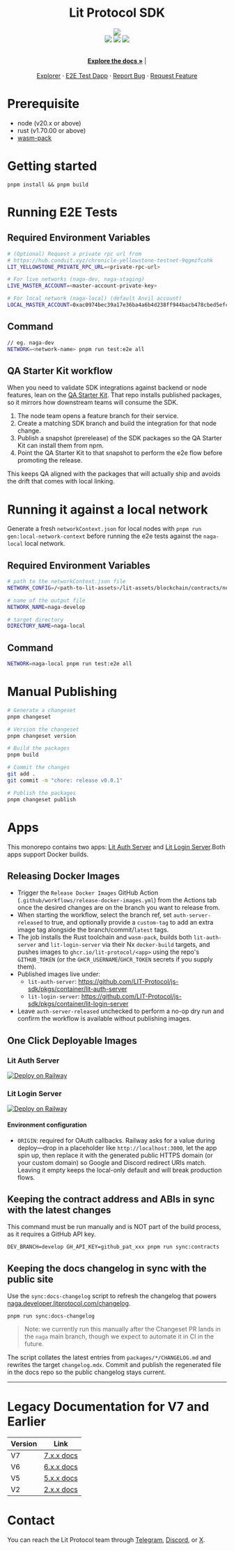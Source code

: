 <div align="center">
  <h1 align="center">Lit Protocol SDK</h1>

  <img src="https://litprotocol.mypinata.cloud/ipfs/bafybeie2xhocabmq2nq7v5d35i6owix476bobttc6gcgi6bay74ux6td6e">
  <br/>
  <a href="https://x.com/LitProtocol"><img src="https://img.shields.io/twitter/follow/litprotocol?label=Follow&style=social"/></a> <a href="https://t.me/+aa73FAF9Vp82ZjJh"><img src="https://img.shields.io/badge/Telegram-blue?logo=telegram&style=social"/></a> <a href="https://litgateway.com/discord"><img src="https://img.shields.io/badge/Discord-blue?logo=discord&style=social"/></a>
  
  <p align="center">
    <br />
    <a href="https://litprotocol.mintlify.app/sdk/introduction"><strong>Explore the docs »</strong></a> | 
    <br />
    <br />
    <a href="https://naga-explorer.getlit.dev/">Explorer</a>
    ·
    <a href="https://naga-e2e.getlit.dev/">E2E Test Dapp</a>
    ·
    <a href="https://github.com/LIT-Protocol/js-sdk/issues">Report Bug</a>
    ·
    <a href="https://github.com/LIT-Protocol/js-sdk/pulls">Request Feature</a>
  </p>
</div>

# Prerequisite

- node (v20.x or above)
- rust (v1.70.00 or above)
- [wasm-pack](https://github.com/rustwasm/wasm-pack)

# Getting started

```
pnpm install && pnpm build
```

# Running E2E Tests

## Required Environment Variables

```bash
# (Optional) Request a private rpc url from
# https://hub.conduit.xyz/chronicle-yellowstone-testnet-9qgmzfcohk
LIT_YELLOWSTONE_PRIVATE_RPC_URL=<private-rpc-url>

# For live networks (naga-dev, naga-staging)
LIVE_MASTER_ACCOUNT=<master-account-private-key>

# For local network (naga-local) (default Anvil account)
LOCAL_MASTER_ACCOUNT=0xac0974bec39a17e36ba4a6b4d238ff944bacb478cbed5efcae784d7bf4f2ff80
```

## Command

```bash
// eg. naga-dev
NETWORK=<network-name> pnpm run test:e2e all
```

## QA Starter Kit workflow

When you need to validate SDK integrations against backend or node features, lean on the [QA Starter Kit](https://github.com/LIT-Protocol/QA-kit). That repo installs published packages, so it mirrors how downstream teams will consume the SDK.

1. The node team opens a feature branch for their service.
2. Create a matching SDK branch and build the integration for that node change.
3. Publish a snapshot (prerelease) of the SDK packages so the QA Starter Kit can install them from npm.
4. Point the QA Starter Kit to that snapshot to perform the e2e flow before promoting the release.

This keeps QA aligned with the packages that will actually ship and avoids the drift that comes with local linking.

# Running it against a local network

Generate a fresh `networkContext.json` for local nodes with `pnpm run gen:local-network-context` before running the e2e tests against the `naga-local` local network.

## Required Environment Variables

```bash
# path to the networkContext.json file
NETWORK_CONFIG=/<path-to-lit-assets>/lit-assets/blockchain/contracts/networkContext.json

# name of the output file
NETWORK_NAME=naga-develop

# target directory
DIRECTORY_NAME=naga-local
```

## Command

```bash
NETWORK=naga-local pnpm run test:e2e all
```

# Manual Publishing

```bash
# Generate a changeset
pnpm changeset

# Version the changeset
pnpm changeset version

# Build the packages
pnpm build

# Commit the changes
git add .
git commit -m "chore: release v0.0.1"

# Publish the packages
pnpm changeset publish
```

# Apps

This monorepo contains two apps: [Lit Auth Server](./apps/lit-auth-server/README.md) and [Lit Login Server](./apps/lit-login-server/README.md).Both apps support Docker builds.

## Releasing Docker Images

- Trigger the `Release Docker Images` GitHub Action (`.github/workflows/release-docker-images.yml`) from the Actions tab once the desired changes are on the branch you want to release from.
- When starting the workflow, select the branch ref, set `auth-server-released` to true, and optionally provide a `custom-tag` to add an extra image tag alongside the branch/commit/`latest` tags.
- The job installs the Rust toolchain and `wasm-pack`, builds both `lit-auth-server` and `lit-login-server` via their Nx `docker-build` targets, and pushes images to `ghcr.io/lit-protocol/<app>` using the repo's `GITHUB_TOKEN` (or the `GHCR_USERNAME`/`GHCR_TOKEN` secrets if you supply them).
- Published images live under:
  - `lit-auth-server`: https://github.com/LIT-Protocol/js-sdk/pkgs/container/lit-auth-server
  - `lit-login-server`: https://github.com/LIT-Protocol/js-sdk/pkgs/container/lit-login-server
- Leave `auth-server-released` unchecked to perform a no-op dry run and confirm the workflow is available without publishing images.

## One Click Deployable Images

### Lit Auth Server

[![Deploy on Railway](https://railway.com/button.svg)](https://railway.com/deploy/OYOevk?referralCode=RP1REI&utm_medium=integration&utm_source=template&utm_campaign=generic)

### Lit Login Server

[![Deploy on Railway](https://railway.com/button.svg)](https://railway.com/deploy/RO0wsZ?referralCode=RP1REI&utm_medium=integration&utm_source=template&utm_campaign=generic)

#### Environment configuration

- `ORIGIN`: required for OAuth callbacks. Railway asks for a value during deploy—drop in a placeholder like `http://localhost:3000`, let the app spin up, then replace it with the generated public HTTPS domain (or your custom domain) so Google and Discord redirect URIs match. Leaving it empty keeps the local-only default and will break production flows.

## Keeping the contract address and ABIs in sync with the latest changes

This command must be run manually and is NOT part of the build process, as it requires a GitHub API key.

```shell
DEV_BRANCH=develop GH_API_KEY=github_pat_xxx pnpm run sync:contracts
```

## Keeping the docs changelog in sync with the public site

Use the `sync:docs-changelog` script to refresh the changelog that powers [naga.developer.litprotocol.com/changelog](https://naga.developer.litprotocol.com/changelog).

```shell
pnpm run sync:docs-changelog
```

> Note: we currently run this manually after the Changeset PR lands in the `naga` main branch, though we expect to automate it in CI in the future.

The script collates the latest entries from `packages/*/CHANGELOG.md` and rewrites the target `changelog.mdx`. Commit and publish the regenerated file in the docs repo so the public changelog stays current.

---

# Legacy Documentation for V7 and Earlier

| Version | Link                                                     |
| ------- | -------------------------------------------------------- |
| V7      | [7.x.x docs](https://v7-api-doc-lit-js-sdk.vercel.app/)  |
| V6      | [6.x.x docs](https://v6-api-doc-lit-js-sdk.vercel.app/)  |
| V5      | [5.x.x docs](https://v3.api-docs.getlit.dev/)            |
| V2      | [2.x.x docs](http://docs.lit-js-sdk-v2.litprotocol.com/) |

</div>

# Contact

You can reach the Lit Protocol team through [Telegram](https://t.me/+aa73FAF9Vp82ZjJh), [Discord](https://litgateway.com/discord), or [X](https://x.com/litprotocol).
